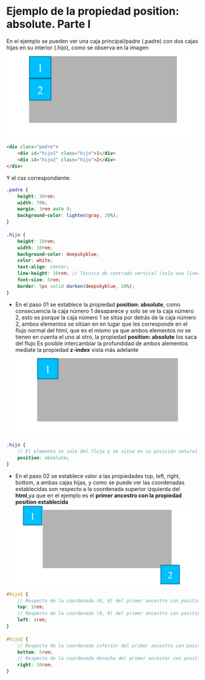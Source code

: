 # Ejemplo de la propiedad **position: absolute**. Parte I
En el ejemplo se pueden ver una caja principal/padre (.padre) con dos cajas hijas en su interior (.hijo), como se observa en la imagen ![01-state](./doc/img/01-state.png)
```html
<div class="padre">
    <div id="hijo1" class="hijo">1</div>
    <div id="hijo2" class="hijo">2</div>
</div>
```
Y el css correspondiente: 
```scss
.padre {
    height: 30rem;
    width: 70%;
    margin: 3rem auto 0;
    background-color: lighten(gray, 20%);
}

.hijo {
    height: 10rem;
    width: 10rem;
    background-color: deepskyblue;
    color: white;
    text-align: center;
    line-height: 10rem; // Técnica de centrado vertical (solo una línea)
    font-size: 5rem; 
    border: 5px solid darken(deepskyblue, 20%);
}
```

- En el paso 01 se establece la propiedad **position: absolute**, como consecuencia la caja número 1 desaparece y solo se ve la caja número 2, esto es porque la caja número 1 se sitúa por detrás de la caja número 2, ambos elementos se sitúan en en lugar que les corresponde en el flujo normal del html, que es el mismo ya que ambos elementos no se tienen en cuenta el uno al otro, la propiedad **position: absolute** los saca del flujo
Es posible intercambiar la profundidad de ambos alementos mediate la propiedad **z-index** vista más adelante
![02-state](./doc/img/02-state.png)
```scss
.hijo {
    // El elemento se sale del flujo y se situa en su posición natural si tuviera propiedad static a no ser que le establezca top, left, ...
    position: absolute; 
}
```

- En el paso 02 se establece valor a las propiedades top, left, right, bottom, a ambas cajas hijas, y como se puede ver las coordenadas establecidas son respecto a la coordenada superior izquierda del **html**,ya que en el ejemplo es el **primer ancestro con la propiedad position establecida**
![03-state](./doc/img/03-state.png)
```scss
#hijo1 {
    // Respecto de la coordenada (0, 0) del primer ancestro con position establecido
    top: 1rem; 
    // Respecto de la coordenada (0, 0) del primer ancestro con position establecido
    left: 4rem; 
}

#hijo2 {
    // Respecto de la coordenada inferior del primer ancestro con position establecida
    bottom: 5rem; 
    // Respecto de la coordenada derecha del primer ancestor con position establecida
    right: 10rem; 
}
```


